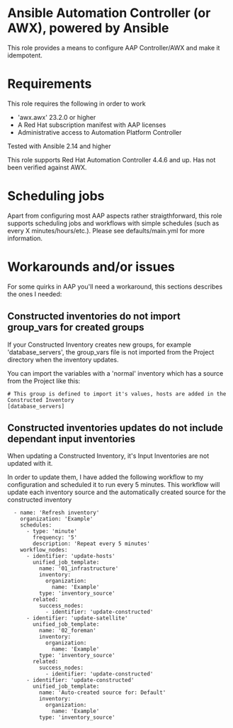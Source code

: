 # Ansible Automation Controller (or AWX), powered by Ansible
This role provides a means to configure AAP Controller/AWX and make it idempotent.

# Requirements
This role requires the following in order to work

  * 'awx.awx' 23.2.0 or higher
  * A Red Hat subscription manifest with AAP licenses
  * Administrative access to Automation Platform Controller

Tested with Ansible 2.14 and higher

This role supports Red Hat Automation Controller 4.4.6 and up. Has not been verified against AWX.

# Scheduling jobs
Apart from configuring most AAP aspects rather straigthforward, this role supports scheduling
jobs and workflows with simple schedules (such as every X minutes/hours/etc.). Please see
defaults/main.yml for more information.

# Workarounds and/or issues
For some quirks in AAP you'll need a workaround, this sections describes the ones I needed:

## Constructed inventories do not import group_vars for created groups
If your Constructed Inventory creates new groups, for example 'database_servers', the group_vars file
is not imported from the Project directory when the inventory updates.

You can import the variables with a 'normal' inventory which has a source from the Project like this:

```
# This group is defined to import it's values, hosts are added in the Constructed Inventory
[database_servers]
```

## Constructed inventories updates do not include dependant input inventories
When updating a Constructed Inventory, it's Input Inventories are not updated with it.

In order to update them, I have added the following workflow to my configuration and scheduled
it to run every 5 minutes. This workflow will update each inventory source and the automatically
created source for the constructed inventory

```
  - name: 'Refresh inventory'
    organization: 'Example'
    schedules:
      - type: 'minute'
        frequency: '5'
        description: 'Repeat every 5 minutes'
    workflow_nodes:
      - identifier: 'update-hosts'
        unified_job_template:
          name: '01_infrastructure'
          inventory:
            organization:
              name: 'Example'
          type: 'inventory_source'
        related:
          success_nodes:
            - identifier: 'update-constructed'
      - identifier: 'update-satellite'
        unified_job_template:
          name: '02_foreman'
          inventory:
            organization:
              name: 'Example'
          type: 'inventory_source'
        related:
          success_nodes:
            - identifier: 'update-constructed'
      - identifier: 'update-constructed'
        unified_job_template:
          name: 'Auto-created source for: Default'
          inventory:
            organization:
              name: 'Example'
          type: 'inventory_source'
```
